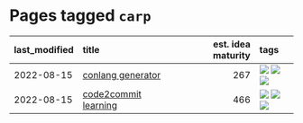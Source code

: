 # Pages tagged `carp`

|last_modified|title|est. idea maturity|tags
|:---|:---|---:|:---|
|2022-08-15|[conlang generator](../conlang_lm.md)|267|[![](https://img.shields.io/badge/tag-carp-8a140)](../tags/carp.md) [![](https://img.shields.io/badge/tag-dataset-98b52b)](../tags/dataset.md) [![](https://img.shields.io/badge/tag-experimental-77485f)](../tags/experimental.md)|
|2022-08-15|[code2commit learning](../code2commit-learning.md)|466|[![](https://img.shields.io/badge/tag-carp-8a140)](../tags/carp.md) [![](https://img.shields.io/badge/tag-experimental-77485f)](../tags/experimental.md) [![](https://img.shields.io/badge/tag-foundation-83cbca)](../tags/foundation.md)|